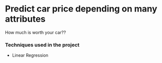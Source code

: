 # Predict car price depending on many attributes

How much is worth your car??

### Techniques used in the project

+ Linear Regression